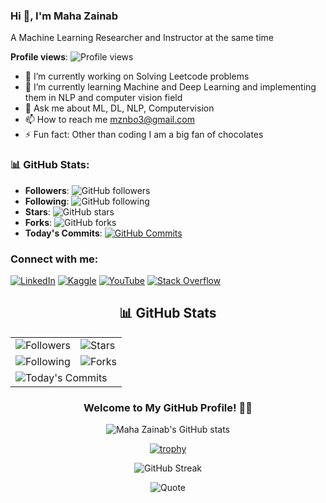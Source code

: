 ### Hi 👋, I'm Maha Zainab

A Machine Learning Researcher and Instructor at the same time

**Profile views**: ![Profile views](https://komarev.com/ghpvc/?username=MahaZainab&style=flat-square)

- 🌱 I’m currently working on Solving Leetcode problems
- 🌱 I’m currently learning Machine and Deep Learning and implementing them in NLP and computer vision field
- 💬 Ask me about ML, DL, NLP, Computervision
- 📫 How to reach me [mznbo3@gmail.com](mailto:mznbo3@gmail.com)
- ⚡ Fun fact: Other than coding I am a big fan of chocolates

### 📊 GitHub Stats:

- **Followers**: ![GitHub followers](https://img.shields.io/github/followers/MahaZainab?style=social)
- **Following**: ![GitHub following](https://img.shields.io/github/following/MahaZainab?style=social)
- **Stars**: ![GitHub stars](https://img.shields.io/github/stars/MahaZainab?style=social)
- **Forks**: ![GitHub forks](https://img.shields.io/github/forks/MahaZainab?style=social)
- **Today's Commits**: [![GitHub Commits](https://badges.pufler.dev/commits/day/MahaZainab)](https://github.com/MahaZainab)

### Connect with me:

[![LinkedIn](https://img.shields.io/badge/-LinkedIn-blue?style=flat-square&logo=LinkedIn&logoColor=white)](https://www.linkedin.com/in/your-linkedin)
[![Kaggle](https://img.shields.io/badge/-Kaggle-blue?style=flat-square&logo=Kaggle&logoColor=white)](https://www.kaggle.com/your-kaggle)
[![YouTube](https://img.shields.io/badge/-YouTube-red?style=flat-square&logo=YouTube&logoColor=white)](https://www.youtube.com/your-youtube)
[![Stack Overflow](https://img.shields.io/badge/-Stack%20Overflow-orange?style=flat-square&logo=StackOverflow&logoColor=white)](https://stackoverflow.com/users/your-stackoverflow)

<div align="center">
  <h2>📊 GitHub Stats</h2>

  <table>
    <tr>
      <td><img src="https://img.shields.io/github/followers/MahaZainab?style=for-the-badge" alt="Followers"></td>
      <td><img src="https://img.shields.io/github/stars/MahaZainab?style=for-the-badge" alt="Stars"></td>
    </tr>
    <tr>
      <td><img src="https://img.shields.io/github/following/MahaZainab?style=for-the-badge" alt="Following"></td>
      <td><img src="https://img.shields.io/github/forks/MahaZainab?style=for-the-badge" alt="Forks"></td>
    </tr>
    <tr>
      <td colspan="2"><img src="https://badges.pufler.dev/commits/day/MahaZainab?style=for-the-badge" alt="Today's Commits"></td>
    </tr>
  </table>
</div>
<div align="center">
  
  ### Welcome to My GitHub Profile! 👩‍💻

  ![Maha Zainab's GitHub stats](https://github-readme-stats.vercel.app/api?username=MahaZainab&show_icons=true&theme=radical)
  
  [![trophy](https://github-profile-trophy.vercel.app/?username=MahaZainab&theme=algolia)](https://github.com/ryo-ma/github-profile-trophy)
  
  ![GitHub Streak](https://github-readme-streak-stats.herokuapp.com/?user=MahaZainab&theme=radical)
  
  ![Quote](https://github-readme-quotes.herokuapp.com/quote?theme=dark)
  
</div>
